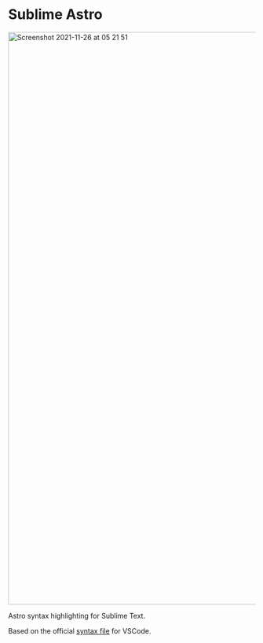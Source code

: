 # Sublime Astro

<img width="1164" alt="Screenshot 2021-11-26 at 05 21 51" src="https://user-images.githubusercontent.com/4247901/143517212-df254c44-284a-4182-9134-46d6034f73b5.png">

Astro syntax highlighting for Sublime Text.

Based on the official [syntax file](https://github.com/snowpackjs/astro-language-tools/blob/main/packages/vscode/syntaxes/astro.tmLanguage.json) for VSCode.
